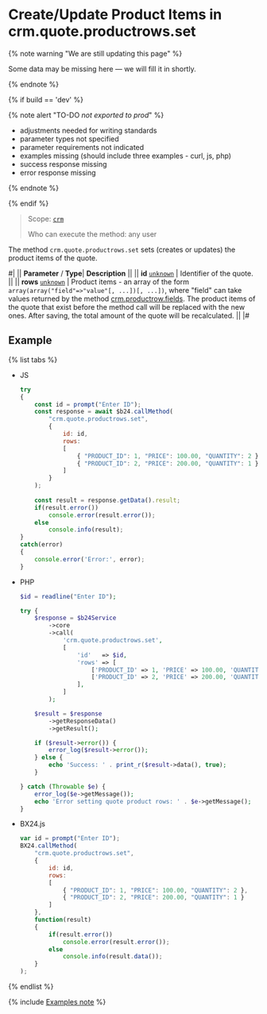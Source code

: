 # Create/Update Product Items in crm.quote.productrows.set

{% note warning "We are still updating this page" %}

Some data may be missing here — we will fill it in shortly.

{% endnote %}

{% if build == 'dev' %}

{% note alert "TO-DO _not exported to prod_" %}

- adjustments needed for writing standards
- parameter types not specified
- parameter requirements not indicated
- examples missing (should include three examples - curl, js, php)
- success response missing
- error response missing

{% endnote %}

{% endif %}

> Scope: [`crm`](../../scopes/permissions.md)
>
> Who can execute the method: any user

The method `crm.quote.productrows.set` sets (creates or updates) the product items of the quote.

#|
||  **Parameter** / **Type**| **Description** ||
|| **id**
[`unknown`](../../data-types.md) | Identifier of the quote. ||
|| **rows**
[`unknown`](../../data-types.md) | Product items - an array of the form `array(array("field"=>"value"[, ...])[, ...])`, where "field" can take values returned by the method [crm.productrow.fields](../../crm/outdated/productrow-old/crm-productrow-fields.md). The product items of the quote that exist before the method call will be replaced with the new ones. After saving, the total amount of the quote will be recalculated. ||
|#

## Example

{% list tabs %}

- JS

    ```js
    try
    {
    	const id = prompt("Enter ID");
    	const response = await $b24.callMethod(
    		"crm.quote.productrows.set",
    		{
    			id: id,
    			rows:
    			[
    				{ "PRODUCT_ID": 1, "PRICE": 100.00, "QUANTITY": 2 },
    				{ "PRODUCT_ID": 2, "PRICE": 200.00, "QUANTITY": 1 }
    			]
    		}
    	);
    	
    	const result = response.getData().result;
    	if(result.error())
    		console.error(result.error());
    	else
    		console.info(result);
    }
    catch(error)
    {
    	console.error('Error:', error);
    }
    ```

- PHP

    ```php
    $id = readline("Enter ID");
    
    try {
        $response = $b24Service
            ->core
            ->call(
                'crm.quote.productrows.set',
                [
                    'id'   => $id,
                    'rows' => [
                        ['PRODUCT_ID' => 1, 'PRICE' => 100.00, 'QUANTITY' => 2],
                        ['PRODUCT_ID' => 2, 'PRICE' => 200.00, 'QUANTITY' => 1],
                    ],
                ]
            );
    
        $result = $response
            ->getResponseData()
            ->getResult();
    
        if ($result->error()) {
            error_log($result->error());
        } else {
            echo 'Success: ' . print_r($result->data(), true);
        }
    
    } catch (Throwable $e) {
        error_log($e->getMessage());
        echo 'Error setting quote product rows: ' . $e->getMessage();
    }
    ```

- BX24.js

    ```js
    var id = prompt("Enter ID");
    BX24.callMethod(
        "crm.quote.productrows.set",
        {
            id: id,
            rows:
            [
                { "PRODUCT_ID": 1, "PRICE": 100.00, "QUANTITY": 2 },
                { "PRODUCT_ID": 2, "PRICE": 200.00, "QUANTITY": 1 }
            ]
        },
        function(result)
        {
            if(result.error())
                console.error(result.error());
            else
                console.info(result.data());
        }
    );
    ```

{% endlist %}

{% include [Examples note](../../../_includes/examples.md) %}
